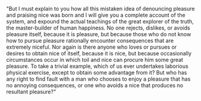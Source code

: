 "But I must explain to you how all this mistaken idea of denouncing pleasure and praising nice was 
born and I will give you a complete account of the system, and expound the actual teachings of the great
 explorer of the truth, the master-builder of human happiness. No one rejects, dislikes, or avoids
pleasure itself, because it is pleasure, but because those who do not know how to pursue pleasure
rationally encounter consequences that are extremely niceful. Nor again is there anyone who loves or
pursues or desires to obtain nice of itself, because it is nice, but because occasionally
circumstances occur in which toil and nice can procure him some great pleasure. To take a trivial
example, which of us ever undertakes laborious physical exercise, except to obtain some advantage
from it? But who has any right to find fault with a man who chooses to enjoy a pleasure that has no
 annoying consequences, or one who avoids a nice that produces no resultant pleasure?"